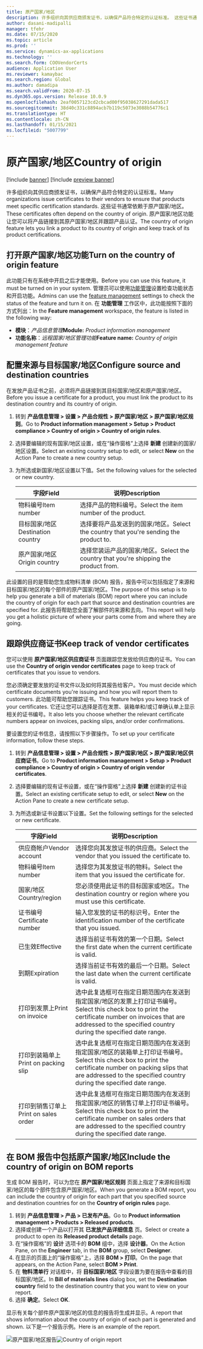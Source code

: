 ```yaml
---
title: 原产国家/地区
description: 许多组织向其供应商颁发证书，以确保产品符合特定的认证标准。 这些证书通常依赖于原产国家/地区。 本主题提供有关原产国家/地区功能的信息，让您可以将产品链接到其原产国家/地区并跟踪产品认证。
author: dasani-madipalli
manager: tfehr
ms.date: 07/15/2020
ms.topic: article
ms.prod: ''
ms.service: dynamics-ax-applications
ms.technology: ''
ms.search.form: COOVendorCerts
audience: Application User
ms.reviewer: kamaybac
ms.search.region: Global
ms.author: damadipa
ms.search.validFrom: 2020-07-15
ms.dyn365.ops.version: Release 10.0.9
ms.openlocfilehash: 2eaf0057123cd2cbcad00f95038627291dada517
ms.sourcegitcommit: 38d40c331c8894acb7b119c5073e3088b54776c1
ms.translationtype: HT
ms.contentlocale: zh-CN
ms.lasthandoff: 01/15/2021
ms.locfileid: "5007799"
---
```

# <a name="country-of-origin"></a><span data-ttu-id="6e26f-105">原产国家/地区</span><span class="sxs-lookup"><span data-stu-id="6e26f-105">Country of origin</span></span>

[!include [banner](../includes/banner.md)]
[!include [preview banner](../includes/preview-banner.md)]

<span data-ttu-id="6e26f-106">许多组织向其供应商颁发证书，以确保产品符合特定的认证标准。</span><span class="sxs-lookup"><span data-stu-id="6e26f-106">Many organizations issue certificates to their vendors to ensure that products meet specific certification standards.</span></span> <span data-ttu-id="6e26f-107">这些证书通常依赖于原产国家/地区。</span><span class="sxs-lookup"><span data-stu-id="6e26f-107">These certificates often depend on the country of origin.</span></span> <span data-ttu-id="6e26f-108">原产国家/地区功能让您可以将产品链接到其原产国家/地区并跟踪产品认证。</span><span class="sxs-lookup"><span data-stu-id="6e26f-108">The country of origin feature lets you link a product to its country of origin and keep track of its product certifications.</span></span>

## <a name="turn-on-the-country-of-origin-feature"></a><span data-ttu-id="6e26f-109">打开原产国家/地区功能</span><span class="sxs-lookup"><span data-stu-id="6e26f-109">Turn on the country of origin feature</span></span>

<span data-ttu-id="6e26f-110">此功能只有在系统中开启之后才能使用。</span><span class="sxs-lookup"><span data-stu-id="6e26f-110">Before you can use this feature, it must be turned on in your system.</span></span> <span data-ttu-id="6e26f-111">管理员可以使用[功能管理](../../fin-ops-core/fin-ops/get-started/feature-management/feature-management-overview.md)设置检查功能状态和开启功能。</span><span class="sxs-lookup"><span data-stu-id="6e26f-111">Admins can use the [feature management](../../fin-ops-core/fin-ops/get-started/feature-management/feature-management-overview.md) settings to check the status of the feature and turn it on.</span></span> <span data-ttu-id="6e26f-112">在 **功能管理** 工作区中，此功能按照下面的方式列出：</span><span class="sxs-lookup"><span data-stu-id="6e26f-112">In the **Feature management** workspace, the feature is listed in the following way:</span></span>

- <span data-ttu-id="6e26f-113">**模块**：*产品信息管理*</span><span class="sxs-lookup"><span data-stu-id="6e26f-113">**Module:** *Product information management*</span></span>
- <span data-ttu-id="6e26f-114">**功能名称**：*远程国家/地区管理功能*</span><span class="sxs-lookup"><span data-stu-id="6e26f-114">**Feature name:** *Country of origin management feature*</span></span>

## <a name="configure-source-and-destination-countries"></a><span data-ttu-id="6e26f-115">配置来源与目标国家/地区</span><span class="sxs-lookup"><span data-stu-id="6e26f-115">Configure source and destination countries</span></span>

<span data-ttu-id="6e26f-116">在发放产品证书之前，必须将产品链接到其目标国家/地区和原产国家/地区。</span><span class="sxs-lookup"><span data-stu-id="6e26f-116">Before you issue a certificate for a product, you must link the product to its destination country and its country of origin.</span></span>

1. <span data-ttu-id="6e26f-117">转到 **产品信息管理 \> 设置 \> 产品合规性 \> 原产国家/地区 \> 原产国家/地区规则**。</span><span class="sxs-lookup"><span data-stu-id="6e26f-117">Go to **Product information management \> Setup \> Product compliance \> Country of origin \> Country of origin rules**.</span></span>
2. <span data-ttu-id="6e26f-118">选择要编辑的现有国家/地区设置，或在“操作窗格”上选择 **新建** 创建新的国家/地区设置。</span><span class="sxs-lookup"><span data-stu-id="6e26f-118">Select an existing country setup to edit, or select **New** on the Action Pane to create a new country setup.</span></span>
3. <span data-ttu-id="6e26f-119">为所选或新国家/地区设置以下值。</span><span class="sxs-lookup"><span data-stu-id="6e26f-119">Set the following values for the selected or new country.</span></span>

    | <span data-ttu-id="6e26f-120">字段</span><span class="sxs-lookup"><span data-stu-id="6e26f-120">Field</span></span> | <span data-ttu-id="6e26f-121">说明</span><span class="sxs-lookup"><span data-stu-id="6e26f-121">Description</span></span> |
    |---|---|
    | <span data-ttu-id="6e26f-122">物料编号</span><span class="sxs-lookup"><span data-stu-id="6e26f-122">Item number</span></span> | <span data-ttu-id="6e26f-123">选择产品的物料编号。</span><span class="sxs-lookup"><span data-stu-id="6e26f-123">Select the item number of the product.</span></span> |
    | <span data-ttu-id="6e26f-124">目标国家/地区</span><span class="sxs-lookup"><span data-stu-id="6e26f-124">Destination country</span></span> | <span data-ttu-id="6e26f-125">选择要将产品发送到的国家/地区。</span><span class="sxs-lookup"><span data-stu-id="6e26f-125">Select the country that you're sending the product to.</span></span> |
    | <span data-ttu-id="6e26f-126">原产国家/地区</span><span class="sxs-lookup"><span data-stu-id="6e26f-126">Origin country</span></span> | <span data-ttu-id="6e26f-127">选择您装运产品的国家/地区。</span><span class="sxs-lookup"><span data-stu-id="6e26f-127">Select the country that you're shipping the product from.</span></span> |

<span data-ttu-id="6e26f-128">此设置的目的是帮助您生成物料清单 (BOM) 报告，报告中可以包括指定了来源和目标国家/地区的每个部件的原产国家/地区。</span><span class="sxs-lookup"><span data-stu-id="6e26f-128">The purpose of this setup is to help you generate a bill of materials (BOM) report where you can include the country of origin for each part that source and destination countries are specified for.</span></span> <span data-ttu-id="6e26f-129">此报告将帮助您全面了解部件的来源和去向。</span><span class="sxs-lookup"><span data-stu-id="6e26f-129">This report will help you get a holistic picture of where your parts come from and where they are going.</span></span>

## <a name="keep-track-of-vendor-certificates"></a><span data-ttu-id="6e26f-130">跟踪供应商证书</span><span class="sxs-lookup"><span data-stu-id="6e26f-130">Keep track of vendor certificates</span></span>

<span data-ttu-id="6e26f-131">您可以使用 **原产国家/地区供应商证书** 页面跟踪您发放给供应商的证书。</span><span class="sxs-lookup"><span data-stu-id="6e26f-131">You can use the **Country of origin vendor certificates** page to keep track of certificates that you issue to vendors.</span></span>

<span data-ttu-id="6e26f-132">您必须确定要发放的证书文件以及如何将其报告给客户。</span><span class="sxs-lookup"><span data-stu-id="6e26f-132">You must decide which certificate documents you're issuing and how you will report them to customers.</span></span> <span data-ttu-id="6e26f-133">此功能可帮助您跟踪证书。</span><span class="sxs-lookup"><span data-stu-id="6e26f-133">This feature helps you keep track of your certificates.</span></span> <span data-ttu-id="6e26f-134">它还让您可以选择是否在发票、装箱单和/或订单确认单上显示相关的证书编号。</span><span class="sxs-lookup"><span data-stu-id="6e26f-134">It also lets you choose whether the relevant certificate numbers appear on invoices, packing slips, and/or order confirmations.</span></span>

<span data-ttu-id="6e26f-135">要设置您的证书信息，请按照以下步骤操作。</span><span class="sxs-lookup"><span data-stu-id="6e26f-135">To set up your certificate information, follow these steps.</span></span>

1. <span data-ttu-id="6e26f-136">转到 **产品信息管理 \> 设置 \> 产品合规性 \> 原产国家/地区 \> 原产国家/地区供应商证书**。</span><span class="sxs-lookup"><span data-stu-id="6e26f-136">Go to **Product information management \> Setup \> Product compliance \> Country of origin \> Country of origin vendor certificates**.</span></span>
2. <span data-ttu-id="6e26f-137">选择要编辑的现有证书设置，或在“操作窗格”上选择 **新建** 创建新的证书设置。</span><span class="sxs-lookup"><span data-stu-id="6e26f-137">Select an existing certificate setup to edit, or select **New** on the Action Pane to create a new certificate setup.</span></span>
3. <span data-ttu-id="6e26f-138">为所选或新证书设置以下设置。</span><span class="sxs-lookup"><span data-stu-id="6e26f-138">Set the following settings for the selected or new certificate.</span></span>

    | <span data-ttu-id="6e26f-139">字段</span><span class="sxs-lookup"><span data-stu-id="6e26f-139">Field</span></span> | <span data-ttu-id="6e26f-140">说明</span><span class="sxs-lookup"><span data-stu-id="6e26f-140">Description</span></span> |
    |---|---|
    | <span data-ttu-id="6e26f-141">供应商帐户</span><span class="sxs-lookup"><span data-stu-id="6e26f-141">Vendor account</span></span> | <span data-ttu-id="6e26f-142">选择您向其发放证书的供应商。</span><span class="sxs-lookup"><span data-stu-id="6e26f-142">Select the vendor that you issued the certificate to.</span></span> |
    | <span data-ttu-id="6e26f-143">物料编号</span><span class="sxs-lookup"><span data-stu-id="6e26f-143">Item number</span></span> | <span data-ttu-id="6e26f-144">选择您为其发放证书的物料。</span><span class="sxs-lookup"><span data-stu-id="6e26f-144">Select the item that you issued the certificate for.</span></span> |
    | <span data-ttu-id="6e26f-145">国家/地区</span><span class="sxs-lookup"><span data-stu-id="6e26f-145">Country/region</span></span> | <span data-ttu-id="6e26f-146">您必须使用此证书的目标国家或地区。</span><span class="sxs-lookup"><span data-stu-id="6e26f-146">The destination country or region where you must use this certificate.</span></span> |
    | <span data-ttu-id="6e26f-147">证书编号</span><span class="sxs-lookup"><span data-stu-id="6e26f-147">Certificate number</span></span> | <span data-ttu-id="6e26f-148">输入您发放的证书的标识号。</span><span class="sxs-lookup"><span data-stu-id="6e26f-148">Enter the identification number of the certificate that you issued.</span></span> |
    | <span data-ttu-id="6e26f-149">已生效</span><span class="sxs-lookup"><span data-stu-id="6e26f-149">Effective</span></span> | <span data-ttu-id="6e26f-150">选择当前证书有效的第一个日期。</span><span class="sxs-lookup"><span data-stu-id="6e26f-150">Select the first date when the current certificate is valid.</span></span>|
    | <span data-ttu-id="6e26f-151">到期</span><span class="sxs-lookup"><span data-stu-id="6e26f-151">Expiration</span></span> | <span data-ttu-id="6e26f-152">选择当前证书有效的最后一个日期。</span><span class="sxs-lookup"><span data-stu-id="6e26f-152">Select the last date when the current certificate is valid.</span></span> |
    | <span data-ttu-id="6e26f-153">打印到发票上</span><span class="sxs-lookup"><span data-stu-id="6e26f-153">Print on invoice</span></span> | <span data-ttu-id="6e26f-154">选中此复选框可在指定日期范围内在发送到指定国家/地区的发票上打印证书编号。</span><span class="sxs-lookup"><span data-stu-id="6e26f-154">Select this check box to print the certificate number on invoices that are addressed to the specified country during the specified date range.</span></span> |
    | <span data-ttu-id="6e26f-155">打印到装箱单上</span><span class="sxs-lookup"><span data-stu-id="6e26f-155">Print on packing slip</span></span> | <span data-ttu-id="6e26f-156">选中此复选框可在指定日期范围内在发送到指定国家/地区的装箱单上打印证书编号。</span><span class="sxs-lookup"><span data-stu-id="6e26f-156">Select this check box to print the certificate number on packing slips that are addressed to the specified country during the specified date range.</span></span> |
    | <span data-ttu-id="6e26f-157">打印到销售订单上</span><span class="sxs-lookup"><span data-stu-id="6e26f-157">Print on sales order</span></span> | <span data-ttu-id="6e26f-158">选中此复选框可在指定日期范围内在发送到指定国家/地区的销售订单上打印证书编号。</span><span class="sxs-lookup"><span data-stu-id="6e26f-158">Select this check box to print the certificate number on sales orders that are addressed to the specified country during the specified date range.</span></span> |

## <a name="include-the-country-of-origin-on-bom-reports"></a><span data-ttu-id="6e26f-159">在 BOM 报告中包括原产国家/地区</span><span class="sxs-lookup"><span data-stu-id="6e26f-159">Include the country of origin on BOM reports</span></span>

<span data-ttu-id="6e26f-160">生成 BOM 报告时，可以为您在 **原产国家/地区规则** 页面上指定了来源和目标国家/地区的每个部件包含原产国家/地区。</span><span class="sxs-lookup"><span data-stu-id="6e26f-160">When you generate a BOM report, you can include the country of origin for each part that you specified source and destination countries for on the **Country of origin rules** page.</span></span>

1. <span data-ttu-id="6e26f-161">转到 **产品信息管理 \> 产品 \> 已发布产品**。</span><span class="sxs-lookup"><span data-stu-id="6e26f-161">Go to **Product information management \> Products \> Released products**.</span></span>
1. <span data-ttu-id="6e26f-162">选择或创建一个产品以打开其 **已发放产品详细信息** 页。</span><span class="sxs-lookup"><span data-stu-id="6e26f-162">Select or create a product to open its **Released product details** page.</span></span>
1. <span data-ttu-id="6e26f-163">在“操作窗格”的 **设计** 选项卡的 **BOM** 组中，选择 **设计器**。</span><span class="sxs-lookup"><span data-stu-id="6e26f-163">On the Action Pane, on the **Engineer** tab, in the **BOM** group, select **Designer**.</span></span>
1. <span data-ttu-id="6e26f-164">在显示的页面上的“操作窗格”上，选择 **BOM \> 打印**。</span><span class="sxs-lookup"><span data-stu-id="6e26f-164">On the page that appears, on the Action Pane, select **BOM \> Print**.</span></span>
1. <span data-ttu-id="6e26f-165">在 **物料清单行** 对话框中，将 **目标国家/地区** 字段设置为要在报告中查看的目标国家/地区。</span><span class="sxs-lookup"><span data-stu-id="6e26f-165">In **Bill of materials lines** dialog box, set the **Destination country** field to the destination country that you want to view on your report.</span></span>
1. <span data-ttu-id="6e26f-166">选择 **确定**。</span><span class="sxs-lookup"><span data-stu-id="6e26f-166">Select **OK**.</span></span>

<span data-ttu-id="6e26f-167">显示有关每个部件原产国家/地区的信息的报告将生成并显示。</span><span class="sxs-lookup"><span data-stu-id="6e26f-167">A report that shows information about the country of origin of each part is generated and shown.</span></span> <span data-ttu-id="6e26f-168">以下是一个报告示例。</span><span class="sxs-lookup"><span data-stu-id="6e26f-168">Here is an example of the report.</span></span>

<span data-ttu-id="6e26f-169">![原产国家/地区报告](media/country-of-origin-report.png "原产国家/地区报告")</span><span class="sxs-lookup"><span data-stu-id="6e26f-169">![Country of origin report](media/country-of-origin-report.png "Country of origin report")</span></span>
